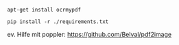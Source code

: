 `apt-get install ocrmypdf`

`pip install -r ./requirements.txt`

ev. Hilfe mit poppler: https://github.com/Belval/pdf2image
